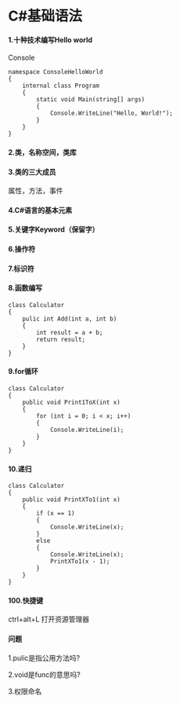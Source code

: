# C#基础语法

#### 1.十种技术编写Hello world

Console

```
namespace ConsoleHelloWorld
{
    internal class Program
    {
        static void Main(string[] args)
        {
            Console.WriteLine("Hello, World!");
        }
    }
}
```

#### 2.类，名称空间，类库



#### 3.类的三大成员

属性，方法，事件

#### 4.C#语言的基本元素

#### 5.关键字Keyword（保留字）





#### 6.操作符

#### 7.标识符

#### 8.函数编写

```
class Calculator
{
	pulic int Add(int a, int b)
	{
		int result = a + b;
		return result;
	}
}
```

#### 9.for循环

```
class Calculator
{
    public void Print1ToX(int x)
    {
        for (int i = 0; i < x; i++)
        {
            Console.WriteLine(i);
        }
    }
}
```

#### 10.递归

```
class Calculator
{
    public void PrintXTo1(int x)
    {
        if (x == 1) 
        {
            Console.WriteLine(x);
        }
        else
        {
            Console.WriteLine(x);
            PrintXTo1(x - 1);
        }
    }
}
```











#### 100.快捷键

ctrl+alt+L 打开资源管理器

#### 问题

1.pulic是指公用方法吗?

2.void是func的意思吗?

3.权限命名